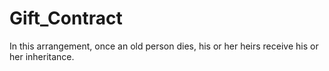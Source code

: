 # Gift_Contract

In this arrangement, once an old person dies, his or her heirs receive his or her inheritance.
